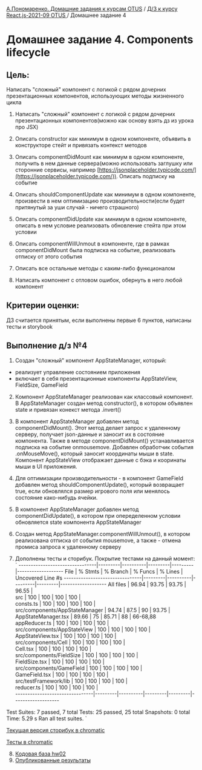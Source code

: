 [А.Пономаренко. Домашние задания к курсам OTUS](../../README.md) / [Д/З к курсу React.js-2021-09 OTUS ](../README.md) / Домашнее задание 4

# Домашнее задание 4. Components lifecycle

## Цель:

Написать "сложный" компонент с логикой с рядом дочерних презентационных компонентов, использующих методы жизненного цикла 

1. Написать "сложный" компонент с логикой с рядом дочерних презентационных компонентов(можно как основу взять дз из урока про JSX)

2. Описать constructor как минимум в одном компоненте, объявить в конструкторе стейт и привязать контекст методов

3. Описать componentDidMount как минимум в одном компоненте, получить в нем данные сервера(можно использовать заглушку или сторонние сервисы, например [https://jsonplaceholder.typicode.com/](https://jsonplaceholder.typicode.com/)). Описать подписку на событие

4. Описать shouldComponentUpdate как минимум в одном компоненте, произвести в нем оптимизацию производительности(если будет притянутый за уши случай - ничего страшного)

5. Описать componentDidUpdate как минимум в одном компоненте, описать в нем условие реализовать обновление стейта при этом условии
    
6. Описать componentWillUnmout в компоненте, где в рамках componentDidMount была подписка на событие, реализовать отписку от этого события

7. Описать все остальные методы с каким-либо функционалом

8. Написать компонент с отловом ошибок, обернуть в него любой компонент

## Критерии оценки:

ДЗ считается принятым, если выполнены первые 6 пунктов, написаны тесты и storybook


## Выполнение д/з №4
1. Создан "сложный" компонент AppStateManager, который: 
- реализует управление состоянием приложения
- включает в себя презентационные компоненты AppStateView, FieldSize, GameField

2. Компонент AppStateManager реализован как классовый компонент. В AppStateManager создан метод constructor(), в котором объявлен state и привязан конекст метода .invert()

3. В компонент AppStateManager добавлен метод componentDidMount(). Этот метод делает запрос к удаленному серверу, получает json-данные и заносит их в состояние компонента. Также в методе componentDidMount() устанавливается подписка на событие onmousemove. Добавлен обработчик события .onMouseMove(), который заносит координаты мыши в state. Компонент AppStateView отображает данные с бэка и кооринаты мыши в UI приложения.

4. Для оптимизации производительности - в компонент GameField добавлен метод shouldComponentUpdate(), который возвращает true, если обновлялся размер игрового поля или менялось состояние како-нибудь ячейки.

5. В компонент AppStateManager добавлен метод componentDidUpdate(), в котором при опеределенном условии обновляется state компонента AppStateManager

6. Создан метод AppStateManager.componentWillUnmout(), в котором реализована отписка от события mousemove, а также - отмена промиса запроса к удаленному серверу

7. Дополнены тесты и сторибук.
Покрытие тестами на данный момент:
`
--------------------------------|---------|----------|---------|---------|-------------------
File                            | % Stmts | % Branch | % Funcs | % Lines | Uncovered Line #s 
--------------------------------|---------|----------|---------|---------|-------------------
All files                       |   96.94 |    93.75 |   93.75 |   96.55 |                   
 src                            |     100 |      100 |     100 |     100 |                   
  consts.ts                     |     100 |      100 |     100 |     100 |                   
 src/components/AppStateManager |   94.74 |     87.5 |      90 |   93.75 |                   
  AppStateManager.tsx           |   89.66 |       75 |   85.71 |      88 | 66-68,88          
  appReducer.ts                 |     100 |      100 |     100 |     100 |                   
 src/components/AppStateView    |     100 |      100 |     100 |     100 |                   
  AppStateView.tsx              |     100 |      100 |     100 |     100 |                   
 src/components/Cell            |     100 |      100 |     100 |     100 |                   
  Cell.tsx                      |     100 |      100 |     100 |     100 |                   
 src/components/FieldSize       |     100 |      100 |     100 |     100 |                   
  FieldSize.tsx                 |     100 |      100 |     100 |     100 |                   
 src/components/GameField       |     100 |      100 |     100 |     100 |                   
  GameField.tsx                 |     100 |      100 |     100 |     100 |                   
 src/testFramework/lib          |     100 |      100 |     100 |     100 |                   
  reducer.ts                    |     100 |      100 |     100 |     100 |                   
--------------------------------|---------|----------|---------|---------|-------------------

Test Suites: 7 passed, 7 total
Tests:       25 passed, 25 total
Snapshots:   0 total
Time:        5.29 s
Ran all test suites.
`


[Текущая версия сторибук в chromatic](https://6168a14038f17a003a388098-qfauqmhgsd.chromatic.com/?path=/story/appstatemanager--game)

[Тесты в chromatic](https://www.chromatic.com/build?appId=6168a14038f17a003a388098&number=7)

8. [Кодовая база hw02](https://github.com/alexanderpono/ponomarenko-alex-otus/commits/react-hw2)
9. [Опубликованные результаты](https://alexanderpono.github.io/ponomarenko-alex-otus/react-2021-09/hw04)